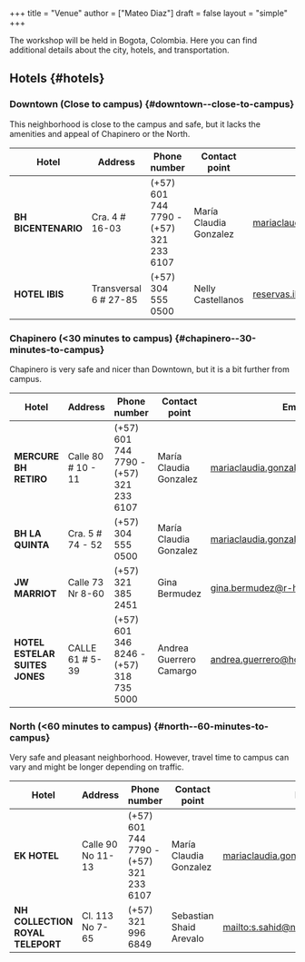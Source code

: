 +++
title = "Venue"
author = ["Mateo Diaz"]
draft = false
layout = "simple"
+++

The workshop will be held in Bogota, Colombia. Here you can find additional details about the city, hotels, and transportation. <br/>


## Hotels {#hotels}


### Downtown (Close to campus) {#downtown--close-to-campus}

This neighborhood is close to the campus and safe, but it lacks the amenities and appeal of Chapinero or the North. <br/>

| Hotel               | Address               | Phone number                            | Contact point          | Email                               | Website                     |
|---------------------|-----------------------|-----------------------------------------|------------------------|-------------------------------------|-----------------------------|
| **BH BICENTENARIO** | Cra. 4 # 16-03        | (+57) 601 744 7790 - (+57) 321 233 6107 | María Claudia Gonzalez | mariaclaudia.gonzalez@bhhoteles.com | <https://www.bhhoteles.com> |
| **HOTEL IBIS**      | Transversal 6 # 27-85 | (+57) 304 555 0500                      | Nelly Castellanos      | reservas.ibisbogotamuseo@accor.com  | <https://www.ibishotel.com> |


### Chapinero (&lt;30 minutes to campus) {#chapinero--30-minutes-to-campus}

Chapinero is very safe and nicer than Downtown, but it is a bit further from campus. <br/>

| Hotel                          | Address            | Phone number                            | Contact point           | Email                               | Website                             |
|--------------------------------|--------------------|-----------------------------------------|-------------------------|-------------------------------------|-------------------------------------|
| **MERCURE BH RETIRO**          | Calle 80 # 10 - 11 | (+57) 601 744 7790 - (+57) 321 233 6107 | María Claudia Gonzalez  | mariaclaudia.gonzalez@bhhoteles.com | <https://www.bhhoteles.com>         |
| **BH LA QUINTA**               | Cra. 5 # 74 - 52   | (+57) 304 555 0500                      | María Claudia Gonzalez  | mariaclaudia.gonzalez@bhhoteles.com | <https://www.bhhoteles.com>         |
| **JW MARRIOT**                 | Calle 73 Nr 8-60   | (+57) 321 385 2451                      | Gina Bermudez           | gina.bermudez@r-hr.com              | <https://www.marriott.com>          |
| **HOTEL ESTELAR SUITES JONES** | CALLE 61 # 5-39    | (+57) 601 346 8246 - (+57) 318 735 5000 | Andrea Guerrero Camargo | andrea.guerrero@hotelesestelar.com  | <https://www.hotelesestelar.com/en> |


### North (&lt;60 minutes to campus) {#north--60-minutes-to-campus}

Very safe and pleasant neighborhood. However, travel time to campus can vary and might be longer depending on traffic. <br/>

| Hotel                            | Address            | Phone number                            | Contact point           | Email                               | Website                     |
|----------------------------------|--------------------|-----------------------------------------|-------------------------|-------------------------------------|-----------------------------|
| **EK HOTEL**                     | Calle 90 No 11- 13 | (+57) 601 744 7790 - (+57) 321 233 6107 | María Claudia Gonzalez  | mariaclaudia.gonzalez@bhhoteles.com | www.bhhoteles.com           |
| **NH COLLECTION ROYAL TELEPORT** | Cl. 113 No 7-65    | (+57) 321 996 6849                      | Sebastian Shaid Arevalo | <mailto:s.sahid@nh-hotels.com>      | <https://www.nh-hotels.com> |

